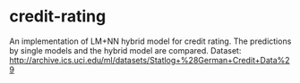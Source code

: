 # credit-rating
An implementation of LM+NN hybrid model for credit rating. The predictions by single models and the hybrid model are compared. 
Dataset: http://archive.ics.uci.edu/ml/datasets/Statlog+%28German+Credit+Data%29


